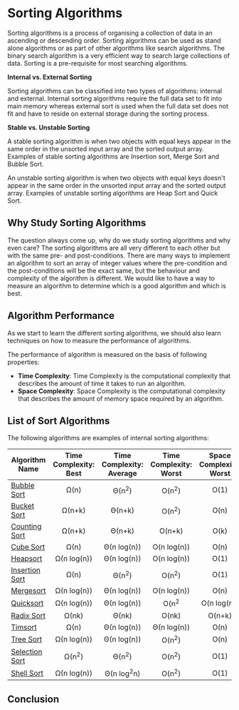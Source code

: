 # Sorting Algorithms
Sorting algorithms is a process of organising a collection of data in an ascending or descending order. Sorting algorithms can be used as stand alone algorithms or as part of other algorithms like search algorithms. The binary search algorithm is a very efficient way to search large collections of data. Sorting is a pre-requisite for most searching algorithms.

**Internal vs. External Sorting**

Sorting algorithms can be classified into two types of algorithms: internal and external. Internal sorting algorithms require the full data set to fit into main memory whereas external sort is used when the full data set does not fit and have to reside on external storage during the sorting process.

**Stable vs. Unstable Sorting**

A stable sorting algorithm is when two objects with equal keys appear in the same order in the unsorted input array and the sorted output array. Examples of stable sorting algorithms are Insertion sort, Merge Sort and Bubble Sort.

An unstable sorting algorithm is when two objects with equal keys doesn't appear in the same order in the unsorted input array and the sorted output array. Examples of unstable sorting algorithms are Heap Sort and Quick Sort.

## Why Study Sorting Algorithms
The question always come up, why do we study sorting algorithms and why even care? The sorting algorithms are all very different to each other but with the same pre- and post-conditions. There are many ways to implement an algorithm to sort an array of integer values where the pre-condition and the post-conditions will be the exact same, but the behaviour and complexity of the algorithm is different. We would like to have a way to measure an algorithm to determine which is a good algorithm and which is best.

## Algorithm Performance
As we start to learn the different sorting algorithms, we should also learn techniques on how to measure the performance of algorithms.

The performance of algorithm is measured on the basis of following properties:

* **Time Complexity**: Time Complexity is the computational complexity that describes the amount of time it takes to run an algorithm.
* **Space Complexity**: Space Complexity is the computational complexity that describes the amount of memory space required by an algorithm.

## List of Sort Algorithms
The following algorithms are examples of internal sorting algorithms:

| Algorithm Name | Time Complexity: Best | Time Complexity: Average | Time Complexity: Worst | Space Complexity: Worst |
| --- | :---: | :---: | :---: | :---: |
| [Bubble Sort](BubbleSort.md) | Ω(n) | Θ(n<sup>2</sup>) | O(n<sup>2</sup>) | O(1) |
| [Bucket Sort](BucketSort.md) | Ω(n+k) | Θ(n+k) | O(n<sup>2</sup>) |  O(n) |
| [Counting Sort](CountingSort.md) | Ω(n+k) | Θ(n+k) | O(n+k) | O(k) |
| [Cube Sort](CubeSort.md) | Ω(n) | Θ(n log(n)) | O(n log(n)) | O(n) |
| [Heapsort](Heapsort.md) | Ω(n log(n)) | Θ(n log(n)) | O(n log(n)) | O(1) |
| [Insertion Sort](InsertionSort.md) | Ω(n) | Θ(n<sup>2</sup>) | O(n<sup>2</sup>) | O(1) |
| [Mergesort](Mergesort.md) | Ω(n log(n)) | Θ(n log(n)) | O(n log(n)) | O(n) |
| [Quicksort](Quicksort.md) | Ω(n log(n)) | Θ(n log(n)) | O(n<sup>2</sup> | O(n log(n)) |
| [Radix Sort](RadixSort.md) | Ω(nk) | Θ(nk) | O(nk) | O(n+k) |
| [Timsort](Timsort.md) | Ω(n) | Θ(n log(n)) | Θ(n log(n)) | O(n) |
| [Tree Sort](TreeSort.md) | Ω(n log(n))  | Θ(n log(n)) | O(n<sup>2</sup>) | O(n) |
| [Selection Sort](SelectionSort.md) | Ω(n<sup>2</sup>) | Θ(n<sup>2</sup>) | O(n<sup>2</sup>) | O(1) |
| [Shell Sort](ShellSort.md) | Ω(n log(n)) | Θ(n log<sup>2</sup>n)  | O(n<sup>2</sup>) | O(1) |


## Conclusion
